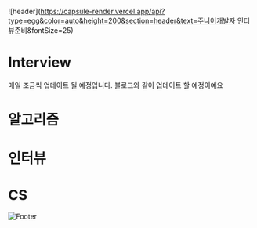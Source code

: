 ![header](https://capsule-render.vercel.app/api?type=egg&color=auto&height=200&section=header&text=주니어개발자 인터뷰준비&fontSize=25)


# Interview

매일 조금씩 업데이트 될 예정입니다.
블로그와 같이 업데이트 할 예정이예요

# 알고리즘

# 인터뷰

# CS

![Footer](https://capsule-render.vercel.app/api?type=waving&color=auto&height=200&section=footer)
